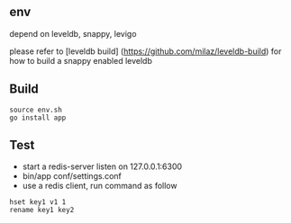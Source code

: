 ## env
depend on leveldb, snappy, levigo

please refer to [leveldb build] (https://github.com/milaz/leveldb-build) for how to build a snappy enabled leveldb

## Build
```
source env.sh
go install app
```

## Test
* start a redis-server listen on 127.0.0.1:6300
* bin/app conf/settings.conf
* use a redis client, run command as follow

```
hset key1 v1 1
rename key1 key2
```


